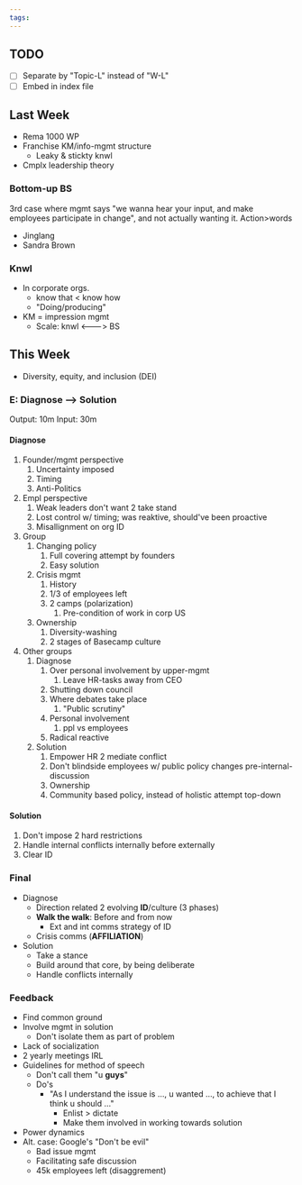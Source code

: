 ```yaml
---
tags:
---
```

## TODO
- [ ] Separate by "Topic-L" instead of "W-L"
- [ ] Embed in index file

## Last Week
- Rema 1000 WP
- Franchise KM/info-mgmt structure
	- Leaky & stickty knwl
- Cmplx leadership theory
### Bottom-up BS
3rd case where mgmt says "we wanna hear your input, and make employees participate in change", and not actually wanting it. Action>words
- Jinglang
- Sandra Brown

### Knwl
- In corporate orgs.
	- know that < know how
	- "Doing/producing"
- KM = impression mgmt
	- Scale: knwl <---> BS

## This Week
- Diversity, equity, and inclusion (DEI)

### E: Diagnose --> Solution
Output: 10m
Input: 30m

#### Diagnose
1. Founder/mgmt perspective
	1. Uncertainty imposed
	2. Timing
	3. Anti-Politics
2. Empl perspective
	1. Weak leaders don't want 2 take stand
	2. Lost control w/ timing; was reaktive, should've been proactive
	3. Misallignment on org ID
3. Group
	1. Changing policy
		1. Full covering attempt by founders
		2. Easy solution
	2. Crisis mgmt
		1. History
		2. 1/3 of employees left
		3. 2 camps (polarization)
			1. Pre-condition of work in corp US
	3. Ownership
		1. Diversity-washing
		2. 2 stages of Basecamp culture
4. Other groups
	1. Diagnose
		1. Over personal involvement by upper-mgmt
			1. Leave HR-tasks away from CEO
		2. Shutting down council
		3. Where debates take place
			1. "Public scrutiny"
		4. Personal involvement
			1. ppl vs employees
		5. Radical reactive
	2. Solution
		1. Empower HR 2 mediate conflict
		2. Don't blindside employees w/ public policy changes pre-internal-discussion
		3. Ownership
		4. Community based policy, instead of holistic attempt top-down

#### Solution
1. Don't impose 2 hard restrictions
2. Handle internal conflicts internally before externally
3. Clear ID

### Final
- Diagnose
	- Direction related 2 evolving **ID**/culture (3 phases)
	- **Walk the walk**: Before and from now
		- Ext and int comms strategy of ID
	- Crisis comms (**AFFILIATION**)
- Solution
	- Take a stance
	- Build around that core, by being deliberate
	- Handle conflicts internally

### Feedback
- Find common ground
- Involve mgmt in solution
	- Don't isolate them as part of problem
- Lack of socialization
- 2 yearly meetings IRL
- Guidelines for method of speech
	- Don't call them "u **guys**"
	- Do's
		- "As I understand the issue is …, u wanted …, to achieve that I think u should …"
			- Enlist > dictate
			- Make them involved in working towards solution
- Power dynamics
- Alt. case: Google's "Don't be evil"
	- Bad issue mgmt
	- Facilitating safe discussion
	- 45k employees left (disaggrement)

